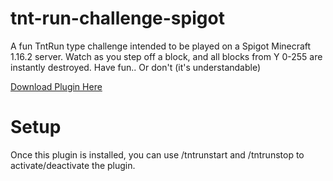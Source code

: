 # tnt-run-challenge-spigot
A fun TntRun type challenge intended to be played on a Spigot Minecraft 1.16.2 server. Watch as you step off a block, and all blocks from Y 0-255 are instantly destroyed.
Have fun.. Or don't (it's understandable)

[Download Plugin Here](https://github.com/henry-lang/tnt-run-challenge-spigot/releases/download/v1.0/MinecraftTntRun.jar)

# Setup
Once this plugin is installed, you can use /tntrunstart and /tntrunstop to activate/deactivate the plugin.
